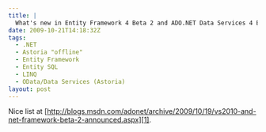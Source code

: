 ```yaml
---
title: |
  What's new in Entity Framework 4 Beta 2 and ADO.NET Data Services 4 Beta 2
date: 2009-10-21T14:18:32Z
tags:
  - .NET
  - Astoria "offline"
  - Entity Framework
  - Entity SQL
  - LINQ
  - OData/Data Services (Astoria)
layout: post
---
```

Nice list at [http://blogs.msdn.com/adonet/archive/2009/10/19/vs2010-and-net-framework-beta-2-announced.aspx][1].

[1]: http://blogs.msdn.com/adonet/archive/2009/10/19/vs2010-and-net-framework-beta-2-announced.aspx